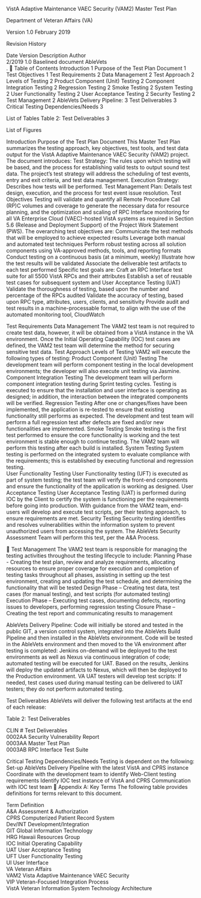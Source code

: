 VistA Adaptive Maintenance VAEC Security (VAM2) Master Test Plan

 
Department of Veteran Affairs (VA)

Version 1.0
February 2019

Revision History
 
Date	Version	Description	Author	   
2/2019	1.0	Baselined document	AbleVets	 
.  
Table of Contents
Introduction	1
Purpose of the Test Plan Document	1
Test Objectives	1
Test Requirements	2
Data Management	2
Test Approach	2
Levels of Testing	2
Product Component (Unit) Testing	2
Component Integration Testing	2
Regression Testing	2
Smoke Testing	2
System Testing	2
User Functionality Testing	2
User Acceptance Testing	2
Security Testing	2
Test Management	2
AbleVets Delivery Pipeline:	3
Test Deliverables	3
Critical Testing Dependencies/Needs	3
 
List of Tables
Table 2: Test Deliverables	3

List of Figures


Introduction
Purpose of the Test Plan Document
This Master Test Plan summarizes the testing approach, key objectives, test tools, and test data output for the VistA Adaptive Maintenance VAEC Security (VAM2) project. The document introduces:
Test Strategy:  The rules upon which testing will be based, and the process for establishing valid tests to output sound test data. The project’s test strategy will address the scheduling of test events, entry and exit criteria, and test data management.
Execution Strategy:  Describes how tests will be performed.
Test Management Plan:  Details test design, execution, and the process for test event issue resolution.
Test Objectives
Testing will validate and quantify all Remote Procedure Call (RP)C volumes and coverage to generate the necessary data for resource planning, and the optimization and scaling of RPC Interface monitoring for all VA Enterprise Cloud (VAEC)-hosted VistA systems as required in Section 5.6 (Release and Deployment Support) of the Project Work Statement (PWS).
The overarching test objectives are:
Communicate the test methods that will be employed to achieve expected results
Leverage both manual and automated test techniques
Perform robust testing across all solution components using VA-approved methods, tools, and reporting formats
Conduct testing on a continuous basis (at a minimum, weekly)
Illustrate how the test results will be validated
Associate the deliverable test artifacts to each test performed
Specific test goals are:
Craft an RPC Interface test suite for all 5500 VistA RPCs and their attributes
Establish a set of reusable test cases for subsequent system and User Acceptance Testing (UAT)
Validate the thoroughness of testing, based upon the number and percentage of the RPCs audited
Validate the accuracy of testing, based upon RPC type, attributes, users, clients, and sensitivity
Provide audit and test results in a machine-processable format, to align with the use of the automated monitoring tool, CloudWatch



Test Requirements
Data Management
The VAM2 test team is not required to create test data, however, it will be obtained from a VistA instance in the VA environment.  Once the Initial Operating Capability (IOC) test cases are defined, the VAM2 test team will determine the method for securing sensitive test data.
Test Approach
Levels of Testing
VAM2 will execute the following types of testing:
Product Component (Unit) Testing
 	The development team will perform component testing in the local development 
 	environments; the developer will also execute unit testing via Jasmine.
Component Integration Testing
The development team will perform component integration testing during Sprint testing cycles.  Testing is executed to ensure that the installation and user interface is operating as designed; in addition, the interaction between the integrated components will be verified.
Regression Testing
After one or changes/fixes have been implemented, the application is re-tested to ensure that existing functionality still performs as expected. The development and test team will perform a full regression test after defects are fixed and/or new functionalities are implemented.
Smoke Testing
Smoke testing is the first test performed to ensure the core functionality is working and the test environment is stable enough to continue testing.  The VAM2 team will perform this testing after each build is installed.
System Testing
System testing is performed on the integrated system to evaluate compliance with the requirements; this is established by executing functional and regression testing.  
User Functionality Testing 
User Functionality testing (UFT) is executed as part of system testing; the test team will verify the front-end components and ensure the functionality of the application is working as designed.
User Acceptance Testing 
User Acceptance Testing (UAT) is performed during IOC by the Client to certify the system is functioning per the requirements before going into production. With guidance from the VAM2 team, end-users will develop and execute test scripts, per their testing approach, to ensure requirements are met.
Security Testing
Security testing identifies and resolves vulnerabilities within the information system to prevent unauthorized users from accessing the system.  The AbleVets Security Assessment Team will perform this test, per the A&A Process.


Test Management
The VAM2 test team is responsible for managing the testing activities throughout the testing lifecycle to include:
Planning Phase - Creating the test plan, review and analyze requirements, allocating resources to ensure proper coverage for execution and completion of testing tasks throughout all phases, assisting in setting up the test environment, creating and updating the test schedule, and determining the functionality that will be tested
Design Phase – Creating test data, test cases (for manual testing), and test scripts (for automated testing)
Execution Phase – Executing test cases, documenting defects, reporting issues to developers, performing regression testing
Closure Phase – Creating the test report and communicating results to management 

AbleVets Delivery Pipeline:
Code will initially be stored and tested in the public GIT, a version control system, integrated into the AbleVets Build Pipeline and then installed in the AbleVets environment.
Code will be tested in the AbleVets environment and then moved to the VA environment after testing is completed:
Jenkins on-demand will be deployed to the test environments as well as Nexus via continuous integration of code; automated testing will be executed for UAT.  Based on the results, Jenkins will deploy the updated artifacts to Nexus, which will then be deployed to the Production environment.
VA UAT testers will develop test scripts:
If needed, test cases used during manual testing can be delivered to UAT testers; they do not perform automated testing.

Test Deliverables
AbleVets will deliver the following test artifacts at the end of each release:

Table 2: Test Deliverables
 
CLIN #	Test Deliverables	   
0002AA	Security Vulnerability Report	   
0003AA	Master Test Plan	   
0003AB	RPC Interface Test Suite	 

Critical Testing Dependencies/Needs
Testing is dependent on the following:
Set-up AbleVets Delivery Pipeline with the latest VistA and CPRS instance
Coordinate with the development team to identify Web-Client testing requirements 
Identify IOC test instance of VistA and CPRS 
Communication with IOC test team 

Appendix A: Key Terms
The following table provides definitions for terms relevant to this document.
 
Term	Definition	   
A&A	Assessment & Authorization 	   
CPRS	Computerized Patient Record System	   
Dev/INT	Development/Integration 	   
GIT	Global Information Technology	   
HRG	Hawaii Resources Group	   
IOC	Initial Operating Capability	   
UAT	User Acceptance Testing	   
UFT	User Functionality Testing	   
UI	User Interface	   
VA	Veteran Affairs	   
VAM2	Vista Adaptive Maintenance VAEC Security	   
VIP	Veteran-Focused Integration Process	   
VistA	Veteran Information System Technology Architecture	 

